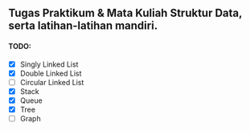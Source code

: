 ## Tugas Praktikum & Mata Kuliah Struktur Data, serta latihan-latihan mandiri.

#### TODO:
* [X] Singly Linked List
* [X] Double Linked List
* [ ] Circular Linked List
* [X] Stack
* [X] Queue
* [X] Tree
* [ ] Graph
